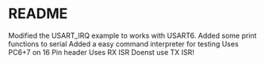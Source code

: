 # README

Modified the USART_IRQ example to works with USART6. 
Added some print functions to serial
Added a easy command interpreter for testing
Uses PC6+7 on 16 Pin header
Uses RX ISR
Doenst use TX ISR!